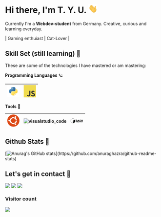 <h1> Hi there, I'm T. Y. U. <img  src="https://raw.githubusercontent.com/ABSphreak/ABSphreak/master/gifs/Hi.gif" width="30px"></h1>

Currently I'm a **Webdev-student** from Germany. Creative, curious and learning everyday.

 | Gaming enthuiast | Cat-Lover | 
  
## Skill Set (still learning) 💪   

These are some of the technologies I have mastered or am mastering:
  
**Programming Languages** 🪐
  
<img title="Python" alt="Python" width="40px" src="https://raw.githubusercontent.com/github/explore/master/topics/python/python.png" />|<img alt="JS" title="JavaScript" width="40px" src="https://raw.githubusercontent.com/github/explore/master/topics/javascript/javascript.png">
|--|--|
  
**Tools** 🧰

<img title="Ubuntu" alt="Ubuntu" width="40px" src="https://raw.githubusercontent.com/github/explore/master/topics/ubuntu/ubuntu.png">|<img src="https://cdn.icon-icons.com/icons2/2107/PNG/512/file_type_vscode_icon_130084.png" alt="visualstudio_code" width="40px">|<img src="https://github.com/Xx-Ashutosh-xX/Xx-Ashutosh-xX/blob/master/assets/icons/bash.png" alt="bash" width="40px">
|--|--|--|

## Github Stats 📯

[![Anurag's GitHub stats](https://github-readme-stats.vercel.app/api?username=YasinUz&show_icons=true&theme=radical&include_all_commits=true")](https://github.com/anuraghazra/github-readme-stats)

## Let's get in contact 📕

[![](https://img.shields.io/badge/-linkedin-0073B1?style=flat-square)](http://linkedin.com/in/)
[![](https://img.shields.io/badge/-twitter-1C9CEA?style=flat-square)](https://twitter.com/)
[![](https://img.shields.io/badge/-resume-332B40?style=flat-square)](https://resume.io/)

  
### Visitor count
<img src="https://profile-counter.glitch.me/YasinUz/count.svg" />


